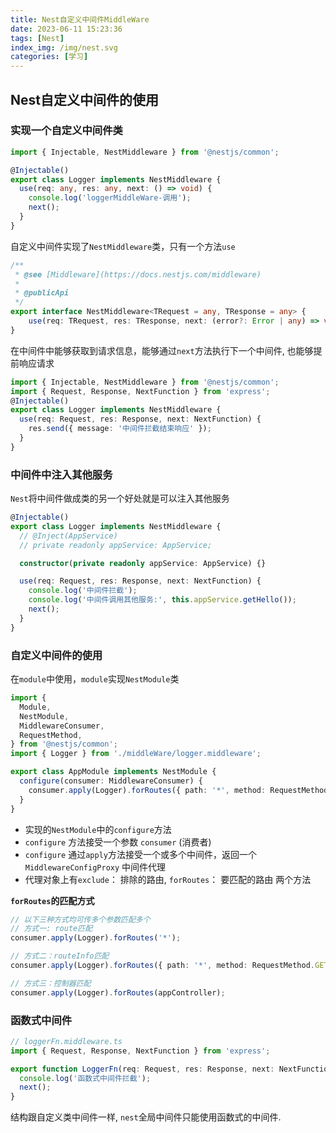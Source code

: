 ```yaml
---
title: Nest自定义中间件MiddleWare
date: 2023-06-11 15:23:36
tags: [Nest]
index_img: /img/nest.svg
categories: [学习]
---
```


## Nest自定义中间件的使用
### 实现一个自定义中间件类
```ts
import { Injectable, NestMiddleware } from '@nestjs/common';

@Injectable()
export class Logger implements NestMiddleware {
  use(req: any, res: any, next: () => void) {
    console.log('loggerMiddleWare-调用');
    next();
  }
}
```
自定义中间件实现了`NestMiddleware`类，只有一个方法`use`
```ts
/**
 * @see [Middleware](https://docs.nestjs.com/middleware)
 *
 * @publicApi
 */
export interface NestMiddleware<TRequest = any, TResponse = any> {
    use(req: TRequest, res: TResponse, next: (error?: Error | any) => void): any;
}
```

在中间件中能够获取到请求信息，能够通过`next`方法执行下一个中间件,
也能够提前响应请求
```ts
import { Injectable, NestMiddleware } from '@nestjs/common';
import { Request, Response, NextFunction } from 'express';
@Injectable()
export class Logger implements NestMiddleware {
  use(req: Request, res: Response, next: NextFunction) {
    res.send({ message: '中间件拦截结束响应' });
  }
}
```

### 中间件中注入其他服务
`Nest`将中间件做成类的另一个好处就是可以注入其他服务
```ts
@Injectable()
export class Logger implements NestMiddleware {
  // @Inject(AppService)
  // private readonly appService: AppService;

  constructor(private readonly appService: AppService) {}

  use(req: Request, res: Response, next: NextFunction) {
    console.log('中间件拦截');
    console.log('中间件调用其他服务:', this.appService.getHello());
    next();
  }
}

```

### 自定义中间件的使用
在`module`中使用，`module`实现`NestModule`类
```ts
import {
  Module,
  NestModule,
  MiddlewareConsumer,
  RequestMethod,
} from '@nestjs/common';
import { Logger } from './middleWare/logger.middleware';

export class AppModule implements NestModule {
  configure(consumer: MiddlewareConsumer) {
    consumer.apply(Logger).forRoutes({ path: '*', method: RequestMethod.GET });
  }
}

```
- 实现的`NestModule`中的`configure`方法
- `configure` 方法接受一个参数 `consumer` (消费者)
- `configure` 通过`apply`方法接受一个或多个中间件，返回一个`MiddlewareConfigProxy` 中间件代理
- 代理对象上有`exclude`： 排除的路由, `forRoutes`： 要匹配的路由 两个方法


**`forRoutes`的匹配方式**
```ts
// 以下三种方式均可传多个参数匹配多个
// 方式一: route匹配
consumer.apply(Logger).forRoutes('*');

// 方式二：routeInfo匹配
consumer.apply(Logger).forRoutes({ path: '*', method: RequestMethod.GET });

// 方式三：控制器匹配
consumer.apply(Logger).forRoutes(appController);
```


### 函数式中间件
```ts
// loggerFn.middleware.ts
import { Request, Response, NextFunction } from 'express';

export function LoggerFn(req: Request, res: Response, next: NextFunction) {
  console.log('函数式中间件拦截');
  next();
}
```
结构跟自定义类中间件一样, `nest`全局中间件只能使用函数式的中间件.
